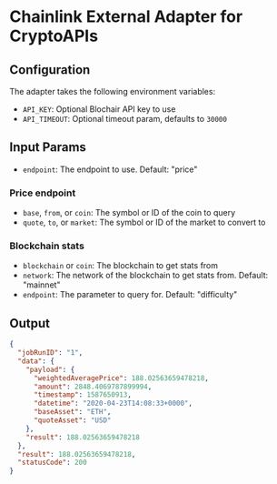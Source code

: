 # Chainlink External Adapter for CryptoAPIs

## Configuration

The adapter takes the following environment variables:

- `API_KEY`: Optional Blochair API key to use
- `API_TIMEOUT`: Optional timeout param, defaults to `30000`

## Input Params

- `endpoint`: The endpoint to use. Default: "price"

### Price endpoint

- `base`, `from`, or `coin`: The symbol or ID of the coin to query
- `quote`, `to`, or `market`: The symbol or ID of the market to convert to

### Blockchain stats

- `blockchain` or `coin`: The blockchain to get stats from
- `network`: The network of the blockchain to get stats from. Default: "mainnet"
- `endpoint`: The parameter to query for. Default: "difficulty"

## Output

```json
{
  "jobRunID": "1",
  "data": {
    "payload": {
      "weightedAveragePrice": 188.02563659478218,
      "amount": 2848.4069787899994,
      "timestamp": 1587650913,
      "datetime": "2020-04-23T14:08:33+0000",
      "baseAsset": "ETH",
      "quoteAsset": "USD"
    },
    "result": 188.02563659478218
  },
  "result": 188.02563659478218,
  "statusCode": 200
}
```
